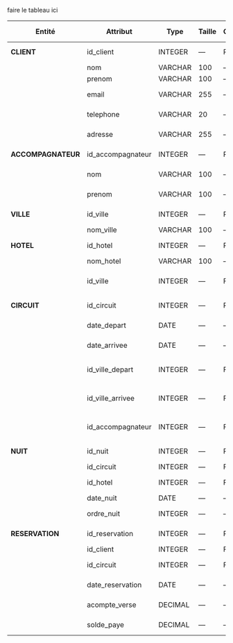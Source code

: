 faire le tableau ici

| **Entité**         | **Attribut**       | **Type** | **Taille** | **Clé** | **Obligatoire** | **Description / Règle métier**                    |
| ------------------ | ------------------ | -------- | ---------- | ------- | --------------- | ------------------------------------------------- |
| **CLIENT**         | id\_client         | INTEGER  | —          | PK      | O               | Identifiant unique du client                      |
|                    | nom                | VARCHAR  | 100        | —       | O               | Nom du client                                     |
|                    | prenom             | VARCHAR  | 100        | —       | O               | Prénom du client                                  |
|                    | email              | VARCHAR  | 255        | —       | N               | Adresse e-mail (optionnelle)                      |
|                    | telephone          | VARCHAR  | 20         | —       | N               | Numéro de téléphone                               |
|                    | adresse            | VARCHAR  | 255        | —       | N               | Adresse postale du client                         |
| **ACCOMPAGNATEUR** | id\_accompagnateur | INTEGER  | —          | PK      | O               | Identifiant unique de l’accompagnateur            |
|                    | nom                | VARCHAR  | 100        | —       | O               | Nom de l’accompagnateur                           |
|                    | prenom             | VARCHAR  | 100        | —       | O               | Prénom de l’accompagnateur                        |
| **VILLE**          | id\_ville          | INTEGER  | —          | PK      | O               | Identifiant unique de la ville                    |
|                    | nom\_ville         | VARCHAR  | 100        | —       | O               | Nom de la ville                                   |
| **HOTEL**          | id\_hotel          | INTEGER  | —          | PK      | O               | Identifiant unique de l’hôtel                     |
|                    | nom\_hotel         | VARCHAR  | 100        | —       | O               | Nom de l’hôtel                                    |
|                    | id\_ville          | INTEGER  | —          | FK      | O               | Référence à VILLE (un seul hôtel par ville – RG2) |
| **CIRCUIT**        | id\_circuit        | INTEGER  | —          | PK      | O               | Identifiant unique du circuit                     |
|                    | date\_depart       | DATE     | —          | —       | O               | Date de départ du circuit                         |
|                    | date\_arrivee      | DATE     | —          | —       | O               | Date d’arrivée du circuit                         |
|                    | id\_ville\_depart  | INTEGER  | —          | FK      | O               | Référence à VILLE (ville de départ – RG8)         |
|                    | id\_ville\_arrivee | INTEGER  | —          | FK      | O               | Référence à VILLE (ville d’arrivée – RG8)         |
|                    | id\_accompagnateur | INTEGER  | —          | FK      | O               | Référence à ACCOMPAGNATEUR (1 par circuit – RG4)  |
| **NUIT**           | id\_nuit           | INTEGER  | —          | PK      | O               | Identifiant unique de la nuit                     |
|                    | id\_circuit        | INTEGER  | —          | FK      | O               | Référence au circuit                              |
|                    | id\_hotel          | INTEGER  | —          | FK      | O               | Hôtel de la nuit (RG5)                            |
|                    | date\_nuit         | DATE     | —          | —       | O               | Date de la nuit                                   |
|                    | ordre\_nuit        | INTEGER  | —          | —       | O               | Ordre de la nuit dans le circuit                  |
| **RESERVATION**    | id\_reservation    | INTEGER  | —          | PK      | O               | Identifiant unique de la réservation              |
|                    | id\_client         | INTEGER  | —          | FK      | O               | Référence au client                               |
|                    | id\_circuit        | INTEGER  | —          | FK      | O               | Référence au circuit réservé                      |
|                    | date\_reservation  | DATE     | —          | —       | O               | Date de la réservation                            |
|                    | acompte\_verse     | DECIMAL  | —          | —       | N               | Montant de l’acompte (RG12)                       |
|                    | solde\_paye        | DECIMAL  | —          | —       | N               | Montant du solde payé (RG12)                      |



